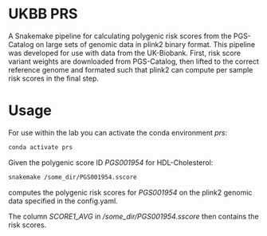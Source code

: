 # UKBB PRS
A Snakemake pipeline for calculating polygenic risk scores from the PGS-Catalog on large sets of genomic data in plink2 binary format. This pipeline was developed for use with data from the UK-Biobank.
First, risk score variant weights are downloaded from PGS-Catalog, then lifted to the correct reference genome and formated such that plink2 can compute per sample risk scores in the final step.
# Usage
For use within the lab you can activate the conda environment *prs*:
```bash
conda activate prs
```
Given the polygenic score ID *PGS001954* for HDL-Cholesterol:
```bash
snakemake /some_dir/PGS001954.sscore
```
computes the polygenic risk scores for *PGS001954* on the plink2 genomic data specified in the config.yaml.

The column *SCORE1_AVG* in */some_dir/PGS001954.sscore* then contains the risk scores.